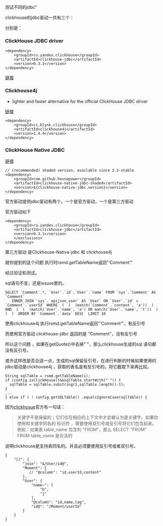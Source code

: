 测试不同的jdbc“

clickhouse的jdbc驱动一共有三个：

分别是：

### ClickHouse JDBC driver

```
<dependency>
    <groupId>ru.yandex.clickhouse</groupId>
    <artifactId>clickhouse-jdbc</artifactId>
    <version>0.3.1</version>
</dependency>
```

[链接](https://github.com/ClickHouse/clickhouse-jdbc)

### Clickhouse4j

- lighter and faster alternative for the official ClickHouse JDBC driver

[链接](https://github.com/blynkkk/clickhouse4j)

```
<dependency>
    <groupId>cc.blynk.clickhouse</groupId>
    <artifactId>clickhouse4j</artifactId>
    <version>1.4.4</version>
</dependency>
```



### ClickHouse Native JDBC

[链接](https://github.com/housepower/ClickHouse-Native-JDBC)

```
// (recommended) shaded version, available since 2.3-stable
<dependency>
    <groupId>com.github.housepower</groupId>
    <artifactId>clickhouse-native-jdbc-shaded</artifactId>
    <version>${clickhouse-native-jdbc.version}</version>
</dependency>
```



官方驱动提供jdbc驱动有两个，一个是官方驱动，一个是第三方驱动



官方驱动如下

```
<dependency>
    <groupId>ru.yandex.clickhouse</groupId>
    <artifactId>clickhouse-jdbc</artifactId>
    <version>0.3.1</version>
    </exclusions>
</dependency>
```

第三方驱动 是Clickhouse-Nativa-jdbc 和 clickhouse4j

就你提到的这个问题  执行时rsmd.getTableName返回"‘Comment’"

经过验证和测试。

sql语句不变，还是issuse里的。

```
SELECT `Comment`.*, `User`.`id`,`User`.`name` FROM `sys`.`Comment` AS `Comment`  
   INNER JOIN `sys`.`apijson_user` AS `User` ON `User`.`id` = `Comment`.`userId` WHERE  (  (  (match(`Comment`.`content`, 'a'))  )  AND  (  (  (match(`User`.`name`, 'a') OR match(`User`.`name`, 't'))  )  )  )  ORDER BY `Comment`.`date` DESC  LIMIT 10

```

使用clickhouse4j  执行rsmd.getTableName返回"‘Comment’"，有反引号

而使用官方驱动 clickhouse-jdbc 返回的是 "Comment"，没有反引号 

所以这个问题 ，如果在getQuote()中去掉"`"，那么clickhouse生成的sql 语句都没有反引号。

或许这样改是否合适一点，生成的sql保留反引号，在进行判断的时候如果使用的jdbc驱动是clickhouse4j  ，获取的表名是有反引号的。将它截取下来再比较。

```
String sqlTable = rsmd.getTableName(i);
if (config.isClickHouse()&&sqlTable.startWith("`")) {
  sqlTable = sqlTable.substring(1,sqlTable.length()-1);
}
...
} else if ( ! config.getSQLTable() .equalsIgnoreCase(sqlTable)) {

```

因为[clickhosue](https://clickhouse.tech/docs/zh/sql-reference/syntax/
)官方有一句话：

> 关键字不是保留的；它们仅在相应的上下文中才会被认为是关键字。如果你使用和关键字同名的 标识符 ，需要使用双引号或反引号将它们包含起来。例如：如果表 table_name 包含列 "FROM"，那么 SELECT "FROM" FROM table_name 是合法的

说明clickhouse是支持表同名的。并且必须要使用反引号或者双引号。



```
{
    "[]": {
        "join": "&/User/id@",
        "Moment": {
           // "@column": "id,userId,content"
        },
        "User": {
            "name~": [
                "b",
                "j"
            ],
            "@column": "id,name,tag",
            "id@": "/Moment/userId"
        }
    }
}
                                                                                                                                                                                                              
```

